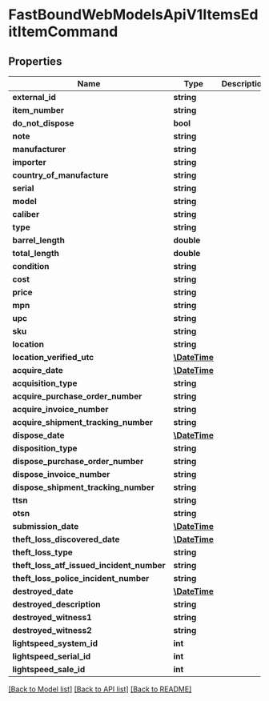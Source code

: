 # FastBoundWebModelsApiV1ItemsEditItemCommand

## Properties
Name | Type | Description | Notes
------------ | ------------- | ------------- | -------------
**external_id** | **string** |  | [optional] 
**item_number** | **string** |  | 
**do_not_dispose** | **bool** |  | [optional] 
**note** | **string** |  | [optional] 
**manufacturer** | **string** |  | 
**importer** | **string** |  | [optional] 
**country_of_manufacture** | **string** |  | [optional] 
**serial** | **string** |  | 
**model** | **string** |  | 
**caliber** | **string** |  | 
**type** | **string** |  | 
**barrel_length** | **double** |  | [optional] 
**total_length** | **double** |  | [optional] 
**condition** | **string** |  | [optional] 
**cost** | **string** |  | [optional] 
**price** | **string** |  | [optional] 
**mpn** | **string** |  | [optional] 
**upc** | **string** |  | [optional] 
**sku** | **string** |  | [optional] 
**location** | **string** |  | [optional] 
**location_verified_utc** | [**\DateTime**](\DateTime.md) |  | [optional] 
**acquire_date** | [**\DateTime**](\DateTime.md) |  | 
**acquisition_type** | **string** |  | 
**acquire_purchase_order_number** | **string** |  | [optional] 
**acquire_invoice_number** | **string** |  | [optional] 
**acquire_shipment_tracking_number** | **string** |  | [optional] 
**dispose_date** | [**\DateTime**](\DateTime.md) |  | [optional] 
**disposition_type** | **string** |  | [optional] 
**dispose_purchase_order_number** | **string** |  | [optional] 
**dispose_invoice_number** | **string** |  | [optional] 
**dispose_shipment_tracking_number** | **string** |  | [optional] 
**ttsn** | **string** |  | [optional] 
**otsn** | **string** |  | [optional] 
**submission_date** | [**\DateTime**](\DateTime.md) |  | [optional] 
**theft_loss_discovered_date** | [**\DateTime**](\DateTime.md) |  | [optional] 
**theft_loss_type** | **string** |  | [optional] 
**theft_loss_atf_issued_incident_number** | **string** |  | [optional] 
**theft_loss_police_incident_number** | **string** |  | [optional] 
**destroyed_date** | [**\DateTime**](\DateTime.md) |  | [optional] 
**destroyed_description** | **string** |  | [optional] 
**destroyed_witness1** | **string** |  | [optional] 
**destroyed_witness2** | **string** |  | [optional] 
**lightspeed_system_id** | **int** |  | [optional] 
**lightspeed_serial_id** | **int** |  | [optional] 
**lightspeed_sale_id** | **int** |  | [optional] 

[[Back to Model list]](../../README.md#documentation-for-models) [[Back to API list]](../../README.md#documentation-for-api-endpoints) [[Back to README]](../../README.md)

